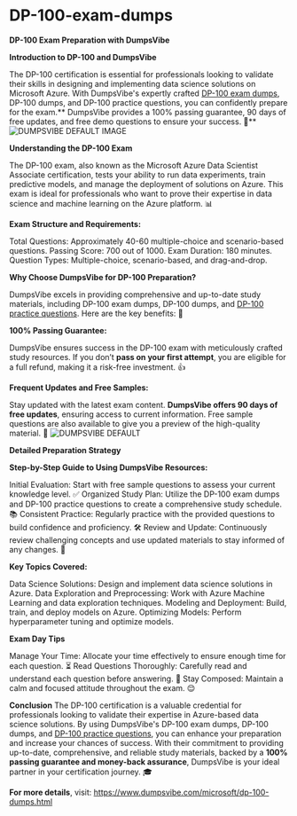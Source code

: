 # DP-100-exam-dumps
**DP-100 Exam Preparation with DumpsVibe**

**Introduction to DP-100 and DumpsVibe**

The DP-100 certification is essential for professionals looking to validate their skills in designing and implementing data science solutions on Microsoft Azure. With DumpsVibe's expertly crafted [DP-100 exam dumps](https://www.dumpsvibe.com/microsoft/dp-100-dumps.html), DP-100 dumps, and DP-100 practice questions, you can confidently prepare for the exam.** DumpsVibe provides a 100% passing guarantee, 90 days of free updates, and free demo questions to ensure your success. 🚀**
![DUMPSVIBE DEFAULT IMAGE](https://github.com/user-attachments/assets/f24cfa13-3278-4717-9125-655029553c6f)

**Understanding the DP-100 Exam**

The DP-100 exam, also known as the Microsoft Azure Data Scientist Associate certification, tests your ability to run data experiments, train predictive models, and manage the deployment of solutions on Azure. This exam is ideal for professionals who want to prove their expertise in data science and machine learning on the Azure platform. 📊

**Exam Structure and Requirements:**

Total Questions: Approximately 40-60 multiple-choice and scenario-based questions.
Passing Score: 700 out of 1000.
Exam Duration: 180 minutes.
Question Types: Multiple-choice, scenario-based, and drag-and-drop.

**Why Choose DumpsVibe for DP-100 Preparation?**

DumpsVibe excels in providing comprehensive and up-to-date study materials, including DP-100 exam dumps, DP-100 dumps, and [DP-100 practice questions](https://www.dumpsvibe.com/microsoft/dp-100-dumps.html). Here are the key benefits: 🚀

**100% Passing Guarantee:**

DumpsVibe ensures success in the DP-100 exam with meticulously crafted study resources. If you don’t **pass on your first attempt**, you are eligible for a full refund, making it a risk-free investment. 👍

**Frequent Updates and Free Samples:**

Stay updated with the latest exam content. **DumpsVibe offers 90 days of free updates**, ensuring access to current information. Free sample questions are also available to give you a preview of the high-quality material. 📅
![DUMPSVIBE DEFAULT](https://github.com/user-attachments/assets/225e198a-3b48-40b2-8ebb-bb35bfeac265)

**Detailed Preparation Strategy**

**Step-by-Step Guide to Using DumpsVibe Resources:**

Initial Evaluation: Start with free sample questions to assess your current knowledge level. ✅
Organized Study Plan: Utilize the DP-100 exam dumps and DP-100 practice questions to create a comprehensive study schedule. 📚
Consistent Practice: Regularly practice with the provided questions to build confidence and proficiency. 🛠️
Review and Update: Continuously review challenging concepts and use updated materials to stay informed of any changes. 🔄

**Key Topics Covered:**

Data Science Solutions: Design and implement data science solutions in Azure.
Data Exploration and Preprocessing: Work with Azure Machine Learning and data exploration techniques.
Modeling and Deployment: Build, train, and deploy models on Azure.
Optimizing Models: Perform hyperparameter tuning and optimize models.

**Exam Day Tips**

Manage Your Time: Allocate your time effectively to ensure enough time for each question. ⏳
Read Questions Thoroughly: Carefully read and understand each question before answering. 👀
Stay Composed: Maintain a calm and focused attitude throughout the exam. 😌

**Conclusion**
The DP-100 certification is a valuable credential for professionals looking to validate their expertise in Azure-based data science solutions. By using DumpsVibe's DP-100 exam dumps, DP-100 dumps, and [DP-100 practice questions](https://www.dumpsvibe.com/microsoft/dp-100-dumps.html), you can enhance your preparation and increase your chances of success. With their commitment to providing up-to-date, comprehensive, and reliable study materials, backed by a **100% passing guarantee and money-back assurance**, DumpsVibe is your ideal partner in your certification journey. 🎓

**For more details**, visit: https://www.dumpsvibe.com/microsoft/dp-100-dumps.html
